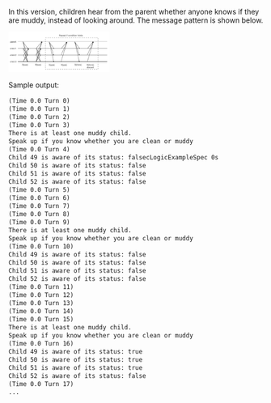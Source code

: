 In this version, children hear from the parent whether anyone knows if they are muddy, instead of looking around. The message pattern is shown below. 

<img src="messagePattern.png" alt="drawing" width="200"/>

Sample output: 
```
(Time 0.0 Turn 0)
(Time 0.0 Turn 1)
(Time 0.0 Turn 2)
(Time 0.0 Turn 3)
There is at least one muddy child.
Speak up if you know whether you are clean or muddy
(Time 0.0 Turn 4)
Child 49 is aware of its status: falsecLogicExampleSpec 0s
Child 50 is aware of its status: false
Child 51 is aware of its status: false
Child 52 is aware of its status: false
(Time 0.0 Turn 5)
(Time 0.0 Turn 6)
(Time 0.0 Turn 7)
(Time 0.0 Turn 8)
(Time 0.0 Turn 9)
There is at least one muddy child.
Speak up if you know whether you are clean or muddy
(Time 0.0 Turn 10)
Child 49 is aware of its status: false
Child 50 is aware of its status: false
Child 51 is aware of its status: false
Child 52 is aware of its status: false
(Time 0.0 Turn 11)
(Time 0.0 Turn 12)
(Time 0.0 Turn 13)
(Time 0.0 Turn 14)
(Time 0.0 Turn 15)
There is at least one muddy child.
Speak up if you know whether you are clean or muddy
(Time 0.0 Turn 16)
Child 49 is aware of its status: true
Child 50 is aware of its status: true
Child 51 is aware of its status: true
Child 52 is aware of its status: false
(Time 0.0 Turn 17)
...
```